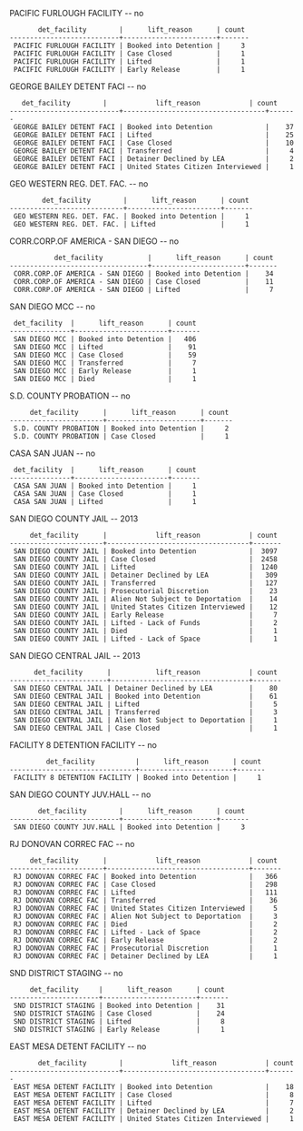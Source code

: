 PACIFIC FURLOUGH FACILITY -- no

           det_facility        |      lift_reason      | count
    ---------------------------+-----------------------+-------
     PACIFIC FURLOUGH FACILITY | Booked into Detention |     3
     PACIFIC FURLOUGH FACILITY | Case Closed           |     1
     PACIFIC FURLOUGH FACILITY | Lifted                |     1
     PACIFIC FURLOUGH FACILITY | Early Release         |     1

GEORGE BAILEY DETENT FACI -- no

       det_facility        |            lift_reason            | count
    ---------------------------+-----------------------------------+-------
     GEORGE BAILEY DETENT FACI | Booked into Detention             |    37
     GEORGE BAILEY DETENT FACI | Lifted                            |    25
     GEORGE BAILEY DETENT FACI | Case Closed                       |    10
     GEORGE BAILEY DETENT FACI | Transferred                       |     4
     GEORGE BAILEY DETENT FACI | Detainer Declined by LEA          |     2
     GEORGE BAILEY DETENT FACI | United States Citizen Interviewed |     1

GEO WESTERN REG. DET. FAC. -- no

            det_facility        |      lift_reason      | count
    ----------------------------+-----------------------+-------
     GEO WESTERN REG. DET. FAC. | Booked into Detention |     1
     GEO WESTERN REG. DET. FAC. | Lifted                |     1

CORR.CORP.OF AMERICA - SAN DIEGO -- no

               det_facility           |      lift_reason      | count
    ----------------------------------+-----------------------+-------
     CORR.CORP.OF AMERICA - SAN DIEGO | Booked into Detention |    34
     CORR.CORP.OF AMERICA - SAN DIEGO | Case Closed           |    11
     CORR.CORP.OF AMERICA - SAN DIEGO | Lifted                |     7

SAN DIEGO MCC -- no

     det_facility  |      lift_reason      | count
    ---------------+-----------------------+-------
     SAN DIEGO MCC | Booked into Detention |   406
     SAN DIEGO MCC | Lifted                |    91
     SAN DIEGO MCC | Case Closed           |    59
     SAN DIEGO MCC | Transferred           |     7
     SAN DIEGO MCC | Early Release         |     1
     SAN DIEGO MCC | Died                  |     1

S.D. COUNTY PROBATION -- no

         det_facility      |      lift_reason      | count
    -----------------------+-----------------------+-------
     S.D. COUNTY PROBATION | Booked into Detention |     2
     S.D. COUNTY PROBATION | Case Closed           |     1

CASA SAN JUAN -- no

     det_facility  |      lift_reason      | count
    ---------------+-----------------------+-------
     CASA SAN JUAN | Booked into Detention |     1
     CASA SAN JUAN | Case Closed           |     1
     CASA SAN JUAN | Lifted                |     1

SAN DIEGO COUNTY JAIL -- 2013

         det_facility      |            lift_reason            | count
    -----------------------+-----------------------------------+-------
     SAN DIEGO COUNTY JAIL | Booked into Detention             |  3097
     SAN DIEGO COUNTY JAIL | Case Closed                       |  2458
     SAN DIEGO COUNTY JAIL | Lifted                            |  1240
     SAN DIEGO COUNTY JAIL | Detainer Declined by LEA          |   309
     SAN DIEGO COUNTY JAIL | Transferred                       |   127
     SAN DIEGO COUNTY JAIL | Prosecutorial Discretion          |    23
     SAN DIEGO COUNTY JAIL | Alien Not Subject to Deportation  |    14
     SAN DIEGO COUNTY JAIL | United States Citizen Interviewed |    12
     SAN DIEGO COUNTY JAIL | Early Release                     |     7
     SAN DIEGO COUNTY JAIL | Lifted - Lack of Funds            |     2
     SAN DIEGO COUNTY JAIL | Died                              |     1
     SAN DIEGO COUNTY JAIL | Lifted - Lack of Space            |     1

SAN DIEGO CENTRAL JAIL -- 2013

          det_facility      |           lift_reason            | count
    ------------------------+----------------------------------+-------
     SAN DIEGO CENTRAL JAIL | Detainer Declined by LEA         |    80
     SAN DIEGO CENTRAL JAIL | Booked into Detention            |    61
     SAN DIEGO CENTRAL JAIL | Lifted                           |     5
     SAN DIEGO CENTRAL JAIL | Transferred                      |     3
     SAN DIEGO CENTRAL JAIL | Alien Not Subject to Deportation |     1
     SAN DIEGO CENTRAL JAIL | Case Closed                      |     1

FACILITY 8 DETENTION FACILITY -- no

             det_facility          |      lift_reason      | count
    -------------------------------+-----------------------+-------
     FACILITY 8 DETENTION FACILITY | Booked into Detention |     1

SAN DIEGO COUNTY JUV.HALL -- no

           det_facility        |      lift_reason      | count
    ---------------------------+-----------------------+-------
     SAN DIEGO COUNTY JUV.HALL | Booked into Detention |     3

RJ DONOVAN CORREC FAC -- no

         det_facility      |            lift_reason            | count
    -----------------------+-----------------------------------+-------
     RJ DONOVAN CORREC FAC | Booked into Detention             |   366
     RJ DONOVAN CORREC FAC | Case Closed                       |   298
     RJ DONOVAN CORREC FAC | Lifted                            |   111
     RJ DONOVAN CORREC FAC | Transferred                       |    36
     RJ DONOVAN CORREC FAC | United States Citizen Interviewed |     5
     RJ DONOVAN CORREC FAC | Alien Not Subject to Deportation  |     3
     RJ DONOVAN CORREC FAC | Died                              |     2
     RJ DONOVAN CORREC FAC | Lifted - Lack of Space            |     2
     RJ DONOVAN CORREC FAC | Early Release                     |     2
     RJ DONOVAN CORREC FAC | Prosecutorial Discretion          |     1
     RJ DONOVAN CORREC FAC | Detainer Declined by LEA          |     1

SND DISTRICT STAGING -- no

         det_facility     |      lift_reason      | count
    ----------------------+-----------------------+-------
     SND DISTRICT STAGING | Booked into Detention |    31
     SND DISTRICT STAGING | Case Closed           |    24
     SND DISTRICT STAGING | Lifted                |     8
     SND DISTRICT STAGING | Early Release         |     1

EAST MESA DETENT FACILITY -- no

           det_facility        |            lift_reason            | count
    ---------------------------+-----------------------------------+-------
     EAST MESA DETENT FACILITY | Booked into Detention             |    18
     EAST MESA DETENT FACILITY | Case Closed                       |     8
     EAST MESA DETENT FACILITY | Lifted                            |     7
     EAST MESA DETENT FACILITY | Detainer Declined by LEA          |     2
     EAST MESA DETENT FACILITY | United States Citizen Interviewed |     1
